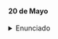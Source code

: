 #### 20 de Mayo

<details>
  <summary> Enunciado </summary>
  
#### Trabajo práctico

- 2 integrantes

1. Buscar 3 data-sets a elección. Los tres data-sets deberán estar
relacionados en temática y deberán conformar una base de datos.
2. Crear una base de datos con datos con nombre declarativo.
3. Aplicar las 3 formas normales y realizar el diagrama entidad-relación de que represente la base de datos creada.
4. Transformar el data-set a inserciones SQL utilizando
herramientas online.
5. Proponer, escribir el enunciado y resolver 50 consultas que se puedan
realizar sobre la base de datos creada. Las consultas deberán
utilizar todos los temas vistos y presentar combinaciones.
6. Proponer, escribir el enunciado y resolver 50 stored procedures que se puedan realizar sobre la base de datos creada. Estos procedimientos
deberán utilizar estructuras condicionales, estructuras repetitivas
y todos los tipos de parámetros (in, inout, out) combinados entre sí.

- Comentario 
    - Deberán probar todas las consultas y stored procedures propuestos.

- Formato de entrega
  - El diagrama entidad relación y las respuestas de los puntos 5 y 6 deberán
    ser entregados de forma escrita a mano.
  - Los archivos .csv, el script .sql,
    y el código c++ (en caso de haber requerido utilizar) deberán ser entregados
    comprimidos por Teams.
  - Cada integrante deberá escribir 25 de las propuestas presentadas en los puntos 5 y 6

</details>
